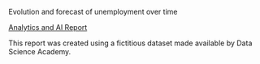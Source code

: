 Evolution and forecast of unemployment over time

<p data-sourcepos="9:1-9:189" dir="auto"><a href="https://app.powerbi.com/view?r=eyJrIjoiNDVhNjVkY2UtOGE1OC00MTZhLWFkOTQtNjE3ZDkwZTlhYmQ2IiwidCI6IjM1ODAxOWMyLWZmMWQtNGRlOC04MDBlLTk2YTRkMzgwNzMwYyIsImMiOjl9" rel="nofollow">Analytics and AI Report</a></p>



This report was created using a fictitious dataset made available by Data Science Academy.
